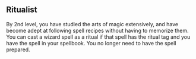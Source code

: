 ## Ritualist
By 2nd level, you have studied the arts of magic extensively, and have become adept at following spell recipes without having to memorize them.
You can cast a wizard spell as a ritual if that spell has the ritual tag and you have the spell in your spellbook.
You no longer need to have the spell prepared.

<!--

-<< CHANGES >>-
- moved ritual spells of this nature to 2nd level from 1st
- created a special feature for it
-> this is a new feature
-> no longer is it located buried in spellcasting rules for wizard

-<< TODO >>-
- none

-<< COMMENTARY >>-
- main reason is that wizard at level 1 already gets a huge access to spells
-> they can learn every 1st-level wizard spell and cantrip with their spellbook
-> they can prepare any combination of those spells as they see fit
-> they prepare an absurd number of spells, and already cast them as rituals
- this emphasizes level 2 as a sort of breakpoint
-> in this way, level 2 tries to emulate the power that level 2 fighter gives

-->
